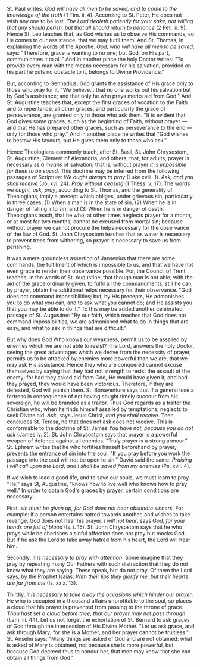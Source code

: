 
St. Paul writes: *God will have all men to be saved, and to come to the knowledge of the truth* (1 Tim. ii. 4). According to St. Peter, He does not wish any one to be lost. *The Lord dealeth patiently for your sake, not willing that any should perish, but that all should return to penance* (2 Pet. iii. 9). Hence St. Leo teaches that, as God wishes us to observe His commands, so He comes to our assistance, that we may fulfil them. And St. Thomas, in explaining the words of the Apostle: *God, who will have all men to be saved*, says: \"Therefore, grace is wanting to no one; but God, on His part, communicates it to all.\" And in another place the holy Doctor writes: \"To provide every man with the means necessary for his salvation, provided on his part he puts no obstacle to it, belongs to Divine Providence.\"

But, according to Gennadius, God grants the assistance of His grace only to those who pray for it. \"We believe... that no one works out his salvation but by God\'s assistance; and that only he who prays merits aid from God.\" And St. Augustine teaches that, except the first graces of vocation to the Faith and to repentance, all other graces, and particularly the grace of perseverance, are granted only to those who ask them. \"It is evident that God gives some graces, such as the beginning of Faith, without prayer — and that He has prepared other graces, such as perseverance to the end — only for those who pray.\" And in another place he writes that \"God wishes to bestow His favours; but He gives them only to those who ask.\"

Hence Theologians commonly teach, after St. Basil, St. John Chrysostom, St. Augustine, Clement of Alexandria, and others, that, for adults, prayer is necessary as *a means* of salvation; that is, without prayer *it is impossible for them to be saved*. This doctrine may be inferred from the following passages of Scripture: *We ought always to pray* (Luke xviii. 1). *Ask, and you shall receive* (Jo. xvi. 24). *Pray without ceasing* (1 Thess. v. 17). The words *we ought, ask, pray*, according to St. Thomas, and the generality of Theologians, imply a precept which obliges, under grievous sin, particularly in three cases: (1) When a man is in the state of sin; (2) When he is in danger of falling into sin; and (3) When he is in danger of death. Theologians teach, that he who, at other times neglects prayer for a month, or at most for two months, cannot be excused from mortal sin; because without prayer we cannot procure the helps necessary for the observance of the law of God. St. John Chrysostom teaches that as water is necessary to prevent trees from withering, so prayer is necessary to save us from perishing.

It was a mere groundless assertion of Jansenius that there are some commands, the fulfilment of which is impossible to us, and that we have not even grace to render their observance possible. For, the Council of Trent teaches, in the words of St. Augustine, that though man is not able, with the aid of the grace ordinarily given, to fulfil all the commandments, still he can, by prayer, obtain the additional helps necessary for their observance. \"God does not command impossibilities; but, by His precepts, He admonishes you to do what you can, and to ask what you cannot do; and He assists you that you may be able to do it.\" To this may be added another celebrated passage of St. Augustine: \"By our faith, which teaches that God does not command impossibilities, we are admonished what to do in things that are easy, and what to ask in things that are difficult.\"

But why does God Who knows our weakness, permit us to be assailed by enemies which we are not able to resist? The Lord, answers the holy Doctor, seeing the great advantages which we derive from the necessity of prayer, permits us to be attacked by enemies more powerful than we are, that we may ask His assistance. Hence they who are conquered cannot excuse themselves by saying that they had not strength to resist the assault of the enemy; for had they asked aid from God, He would have given it; and had they prayed, they would have been victorious. Therefore, if they are defeated, God will punish them. St. Bonaventure says that if a general lose a fortress in consequence of not having sought timely succour from his sovereign, he will be branded as a traitor. Thus God regards as a traitor the Christian who, when he finds himself assailed by temptations, neglects to seek Divine aid. *Ask*, says Jesus Christ, *and you shall receive*. Then, concludes St. Teresa, he that does not ask does not receive. This is conformable to the doctrine of St. James *You have not, because you do not ask* (James iv. 2). St. John Chrysostom says that prayer is a powerful weapon of defence against all enemies. \"Truly prayer is a strong armour.\" St. Ephrem writes that he who fortifies himself beforehand by prayer, prevents the entrance of sin into the soul. \"If you pray before you work the passage into the soul will not be open to sin.\" David said the same: *Praising I will call upon the Lord, and I shall be saved from my enemies* (Ps. xvii. 4).

If we wish to lead a good life, and to save our souls, we must learn to pray. \"He,\" says St, Augustine, \"knows how to live well who knows how to pray well.\" In order to obtain God\'s graces by prayer, certain conditions are necessary:

First, *sin must be given up, for God does not hear obstinate sinners*. For example: if a person entertains hatred towards another, and wishes to take revenge, God does not hear his prayer. *I will not hear*, says God, *for your hands are full of blood* (Is. i. 15). St. John Chrysostom says that he who prays while he cherishes a sinful affection does not pray but mocks God. But if he ask the Lord to take away hatred from his heart, the Lord will hear him.

Secondly, *it is necessary to pray with attention*. Some imagine that they pray by repeating many Our Fathers with such distraction that they do not know what they are saying. These speak, but do not pray. Of them the Lord says, by the Prophet Isaias: *With their lips they glorify me, but their hearts are far from me* (Is. xxix. 13).

Thirdly, *it is necessary to take away the occasions which hinder our prayer*. He who is occupied in a thousand affairs unprofitable to the soul, so places a cloud that his prayer is prevented from passing to the throne of grace. *Thou hast set a cloud before thee, that our prayer may not pass through* (Lam. iii. 44). Let us not forget the exhortation of St. Bernard to ask graces of God through the intercession of His Divine Mother. \"Let us ask grace, and ask through Mary; for she is a Mother, and her prayer cannot be fruitless.\" St. Anselm says: \"Many things are asked of God and are not obtained: what is asked of Mary is obtained, not because she is more powerful, but because God decreed thus to honour her, that men may know that she can obtain all things from God.\"

